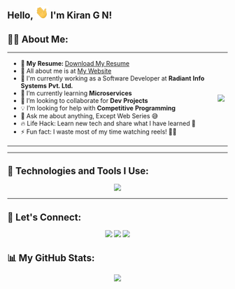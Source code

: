 ## Hello, <img src="https://raw.githubusercontent.com/ABSphreak/ABSphreak/master/gifs/Hi.gif" width="30px"> I'm Kiran G N!  

## 🧑‍💻 About Me:
<table>
  <tr>
    <td> 
      <ul>
        <li>📄 <strong>My Resume:</strong> 
          <a href="https://github.com/Kirangn24/Kirangn24/raw/main/Kiran_1year_Resume.pdf" target="_blank">Download My Resume</a>
        </li>
        <li>📌 All about me is at <a href="https://kirangn24.github.io/Portfolio/">My Website</a></li>
        <li>🔭 I'm currently working as a Software Developer at <strong>Radiant Info Systems Pvt. Ltd.</strong></li>
        <li>🌱 I’m currently learning <strong>Microservices</strong></li>
        <li>🤝 I’m looking to collaborate for <strong>Dev Projects</strong></li>
        <li>💡 I’m looking for help with <strong>Competitive Programming</strong></li>
        <li>💬 Ask me about anything, Except Web Series 😅</li>
        <li>🔥 Life Hack: Learn new tech and share what I have learned 🎉</li>
        <li>⚡ Fun fact: I waste most of my time watching reels! 🎥😂</li>
      </ul>
    </td>
    <td align="right">
      <img src="https://cdn.dribbble.com/users/2131993/screenshots/4948736/thoughtworks-gif_dribbble.gif" width="300px">
    </td>
  </tr>
</table>

---

## 🚀 Technologies and Tools I Use:

<p align="center">
  <img src="https://skillicons.dev/icons?i=java,spring,mysql,hibernate,html,css,js,bootstrap,jquery,git,linux" />
</p>

---

## 🔗 Let's Connect:
<p align="center">
  <a href="https://www.linkedin.com/in/kiran-g-n-1771a1220"><img src="https://img.shields.io/badge/LinkedIn-blue?style=for-the-badge&logo=linkedin"></a>
  <a href="https://github.com/Kirangn24"><img src="https://img.shields.io/badge/GitHub-black?style=for-the-badge&logo=github"></a>
  <a href="mailto:kirangn2406@gmail.com"><img src="https://img.shields.io/badge/Email-red?style=for-the-badge&logo=gmail"></a>
</p>




## 📊 My GitHub Stats:

<p align="center">
  <img src="https://github-readme-stats.vercel.app/api?username=Kirangn24&show_icons=true&theme=radical" />
</p>



